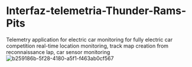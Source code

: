 # Interfaz-telemetria-Thunder-Rams-Pits
Telemetry application for electric car monitoring for fully electric car competition real-time location monitoring, track map creation from reconnaissance lap, car sensor monitoring
![b259186b-5f28-4180-a5f1-f463ab0cf567](https://user-images.githubusercontent.com/84602829/214514019-9ac1dc70-a5ea-456b-a51e-ccf95f4222ec.jpg)
